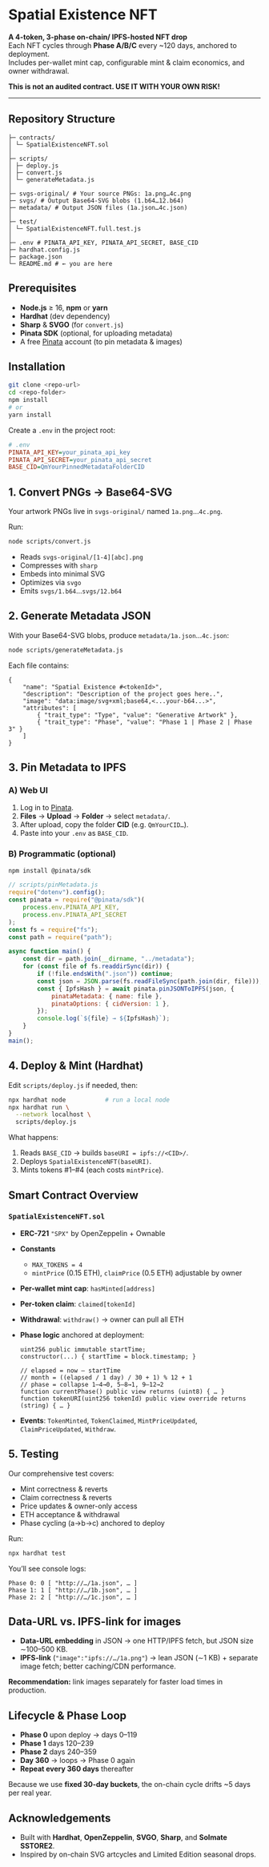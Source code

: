 # Spatial Existence NFT

**A 4-token, 3-phase on-chain/ IPFS-hosted NFT drop**  
Each NFT cycles through **Phase A/B/C** every ~120 days, anchored to deployment.  
Includes per-wallet mint cap, configurable mint & claim economics, and owner withdrawal.

**This is not an audited contract. USE IT WITH YOUR OWN RISK!**

---

## Repository Structure

```
├─ contracts/
│ └─ SpatialExistenceNFT.sol
│
├─ scripts/
│ ├─ deploy.js
│ ├─ convert.js
│ └─ generateMetadata.js
│
├─ svgs-original/ # Your source PNGs: 1a.png…4c.png
├─ svgs/ # Output Base64-SVG blobs (1.b64…12.b64)
├─ metadata/ # Output JSON files (1a.json…4c.json)
│
├─ test/
│ └─ SpatialExistenceNFT.full.test.js
│
├─ .env # PINATA_API_KEY, PINATA_API_SECRET, BASE_CID
├─ hardhat.config.js
├─ package.json
└─ README.md # ← you are here

```

## Prerequisites

- **Node.js** ≥ 16, **npm** or **yarn**
- **Hardhat** (dev dependency)
- **Sharp** & **SVGO** (for `convert.js`)
- **Pinata SDK** (optional, for uploading metadata)
- A free [Pinata](https://pinata.cloud) account (to pin metadata & images)

## Installation

```bash
git clone <repo-url>
cd <repo-folder>
npm install
# or
yarn install
```

Create a `.env` in the project root:

```ini
# .env
PINATA_API_KEY=your_pinata_api_key
PINATA_API_SECRET=your_pinata_api_secret
BASE_CID=QmYourPinnedMetadataFolderCID
```

## 1. Convert PNGs → Base64-SVG

Your artwork PNGs live in `svgs-original/` named `1a.png`…`4c.png`.

Run:

```bash
node scripts/convert.js
```

- Reads `svgs-original/[1-4][abc].png`
- Compresses with `sharp`
- Embeds into minimal SVG
- Optimizes via `svgo`
- Emits `svgs/1.b64`…`svgs/12.b64`

## 2. Generate Metadata JSON

With your Base64-SVG blobs, produce `metadata/1a.json`…`4c.json`:

```bash
node scripts/generateMetadata.js
```

Each file contains:

```jsonc
{
	"name": "Spatial Existence #<tokenId>",
	"description": "Description of the project goes here..",
	"image": "data:image/svg+xml;base64,<...your-b64...>",
	"attributes": [
		{ "trait_type": "Type", "value": "Generative Artwork" },
		{ "trait_type": "Phase", "value": "Phase 1 | Phase 2 | Phase 3" }
	]
}
```

## 3. Pin Metadata to IPFS

### A) Web UI

1. Log in to [Pinata](https://pinata.cloud).
2. **Files** → **Upload** → **Folder** → select `metadata/`.
3. After upload, copy the folder **CID** (e.g. `QmYourCID…`).
4. Paste into your `.env` as `BASE_CID`.

### B) Programmatic (optional)

```bash
npm install @pinata/sdk
```

```js
// scripts/pinMetadata.js
require("dotenv").config();
const pinata = require("@pinata/sdk")(
	process.env.PINATA_API_KEY,
	process.env.PINATA_API_SECRET
);
const fs = require("fs");
const path = require("path");

async function main() {
	const dir = path.join(__dirname, "../metadata");
	for (const file of fs.readdirSync(dir)) {
		if (!file.endsWith(".json")) continue;
		const json = JSON.parse(fs.readFileSync(path.join(dir, file)));
		const { IpfsHash } = await pinata.pinJSONToIPFS(json, {
			pinataMetadata: { name: file },
			pinataOptions: { cidVersion: 1 },
		});
		console.log(`${file} → ${IpfsHash}`);
	}
}
main();
```

## 4. Deploy & Mint (Hardhat)

Edit `scripts/deploy.js` if needed, then:

```bash
npx hardhat node           # run a local node
npx hardhat run \
  --network localhost \
  scripts/deploy.js
```

What happens:

1. Reads `BASE_CID` → builds `baseURI = ipfs://<CID>/`.
2. Deploys `SpatialExistenceNFT(baseURI)`.
3. Mints tokens #1–#4 (each costs `mintPrice`).

## Smart Contract Overview

### `SpatialExistenceNFT.sol`

- **ERC-721** `"SPX"` by OpenZeppelin + Ownable
- **Constants**

  - `MAX_TOKENS = 4`
  - `mintPrice` (0.15 ETH), `claimPrice` (0.5 ETH) adjustable by owner

- **Per-wallet mint cap**: `hasMinted[address]`
- **Per-token claim**: `claimed[tokenId]`
- **Withdrawal**: `withdraw()` → owner can pull all ETH
- **Phase logic** anchored at deployment:

  ```solidity
  uint256 public immutable startTime;
  constructor(...) { startTime = block.timestamp; }

  // elapsed = now – startTime
  // month = ((elapsed / 1 day) / 30 + 1) % 12 + 1
  // phase = collapse 1–4→0, 5–8→1, 9–12→2
  function currentPhase() public view returns (uint8) { … }
  function tokenURI(uint256 tokenId) public view override returns (string) { … }
  ```

- **Events**: `TokenMinted`, `TokenClaimed`, `MintPriceUpdated`, `ClaimPriceUpdated`, `Withdraw`.

## 5. Testing

Our comprehensive test covers:

- Mint correctness & reverts
- Claim correctness & reverts
- Price updates & owner-only access
- ETH acceptance & withdrawal
- Phase cycling (a→b→c) anchored to deploy

Run:

```bash
npx hardhat test
```

You’ll see console logs:

```
Phase 0: 0 [ "http://…/1a.json", … ]
Phase 1: 1 [ "http://…/1b.json", … ]
Phase 2: 2 [ "http://…/1c.json", … ]
```

## Data-URL vs. IPFS-link for images

- **Data-URL embedding** in JSON → one HTTP/IPFS fetch, but JSON size ∼100–500 KB.
- **IPFS-link** (`"image":"ipfs://…/1a.png"`) → lean JSON (∼1 KB) + separate image fetch; better caching/CDN performance.

**Recommendation:** link images separately for faster load times in production.

## Lifecycle & Phase Loop

- **Phase 0** upon deploy → days 0–119
- **Phase 1** days 120–239
- **Phase 2** days 240–359
- **Day 360** → loops → Phase 0 again
- **Repeat every 360 days** thereafter

Because we use **fixed 30-day buckets**, the on-chain cycle drifts \~5 days per real year.

## Acknowledgements

- Built with **Hardhat**, **OpenZeppelin**, **SVGO**, **Sharp**, and **Solmate SSTORE2**.
- Inspired by on-chain SVG artcycles and Limited Edition seasonal drops.
